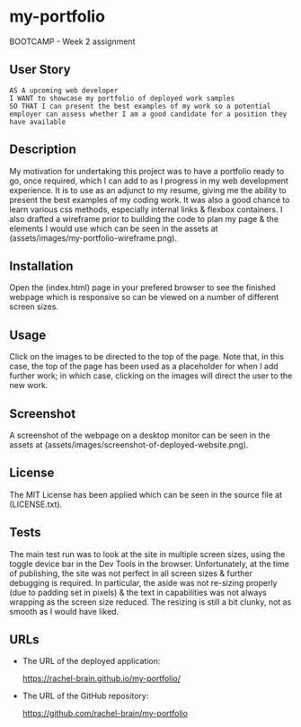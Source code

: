 # my-portfolio
BOOTCAMP - Week 2 assignment


## User Story

```
AS A upcoming web developer
I WANT to showcase my portfolio of deployed work samples
SO THAT I can present the best examples of my work so a potential employer can assess whether I am a good candidate for a position they have available
```

## Description
My motivation for undertaking this project was to have a portfolio ready to go, once required, which I can add to as I progress in my web development experience.  It is to use as an adjunct to my resume, giving me the ability to present the best examples of my coding work.  It was also a good chance to learn various css methods, especially internal links & flexbox containers.  I also drafted a wireframe prior to building the code to plan my page & the elements I would use which can be seen in the assets at (assets/images/my-portfolio-wireframe.png).

## Installation
Open the (index.html) page in your prefered browser to see the finished webpage which is responsive so can be viewed on a number of different screen sizes.

## Usage
Click on the images to be directed to the top of the page.  Note that, in this case, the top of the page has been used as a placeholder for when I add further work; in which case, clicking on the images will direct the user to the new work.

## Screenshot
A screenshot of the webpage on a desktop monitor can be seen in the assets at (assets/images/screenshot-of-deployed-website.png).

## License
The MIT License has been applied which can be seen in the source file at (LICENSE.txt).

## Tests
The main test run was to look at the site in multiple screen sizes, using the toggle device bar in the Dev Tools in the browser.  Unfortunately, at the time of publishing, the site was not perfect in all screen sizes & further debugging is required.  In particular, the aside was not re-sizing properly (due to padding set in pixels) & the text in capabilities was not always wrapping as the screen size reduced.  The resizing is still a bit clunky, not as smooth as I would have liked.

## URLs

* The URL of the deployed application:

    https://rachel-brain.github.io/my-portfolio/

* The URL of the GitHub repository:

    https://github.com/rachel-brain/my-portfolio